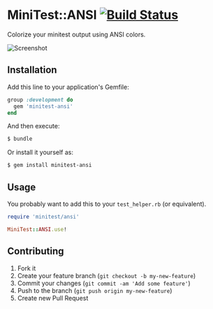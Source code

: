 # MiniTest::ANSI [![Build Status][build-status]][travis]

Colorize your minitest output using ANSI colors.

![Screenshot][screenshot]

## Installation

Add this line to your application's Gemfile:

```ruby
group :development do
  gem 'minitest-ansi'
end
```

And then execute:

```bash
$ bundle
```

Or install it yourself as:

```bash
$ gem install minitest-ansi
```

## Usage

You probably want to add this to your `test_helper.rb` (or equivalent).

```ruby
require 'minitest/ansi'

MiniTest::ANSI.use!
```

## Contributing

1. Fork it
2. Create your feature branch (`git checkout -b my-new-feature`)
3. Commit your changes (`git commit -am 'Add some feature'`)
4. Push to the branch (`git push origin my-new-feature`)
5. Create new Pull Request

[build-status]: https://travis-ci.org/zehrizzatti/minitest-ansi.png "Build status"
[screenshot]: https://github.com/zehrizzatti/minitest-ansi/raw/master/images/screenshot.png "Minitest::Ansi"
[travis]: https://travis-ci.org/zehrizzatti/minitest-ansi "Travis CI"
